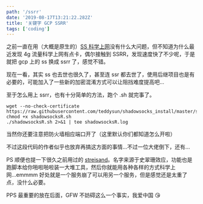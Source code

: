 ```yaml
---
path: '/ssrr'
date: '2019-08-17T13:21:22.282Z'
title: '关键字 GCP SSRR'
tags: ['coding']
---
```


之前一直在用（大概是原生的）[SS 科学上网](/2017-07-26-aws-ss/)没有什么大问题，但不知道为什么最近发现 4g 流量科学上网有点卡，偶尔接触到 SSRR，发现速度快了不少呢，于是就把 gcp 上的 ss 换成 ssrr 了，感觉不错。

现在一看，其实 ss 也去世也很久了，甚至连 ssr 都去世了，使用后继项目也是有必要的，可能加入了一些新的加密混淆方式可以让阻挡难度提高吧...

至于怎么用上 ssrr，也有十分简单的方法，跑个 .sh 就完事了。

```
wget --no-check-certificate https://raw.githubusercontent.com/teddysun/shadowsocks_install/master/shadowsocksR.sh
chmod +x shadowsocksR.sh
./shadowsocksR.sh 2>&1 | tee shadowsocksR.log
```

当然你还要注意把防火墙相应端口开了（这里默认你们都知道怎么开啦）

不过这段代码的作者似乎也放弃再搞这方面的事情...不过一位大佬倒下，还有...

PS 顺便也提一下很久之前用过的 [streisand](https://github.com/StreisandEffect/streisand)。名字来源于史翠珊效应，功能也是跑脚本给你啪啦啪啦装一大堆工具，然后你就能用各种各样的方式科学上网...emmmm 好处就是一个服务崩了可以用另一个服务，但是感觉还是太重了点，没什么必要。

PPS 最重要的放在后面，GFW 不妨碍这么一个事实，我爱中国 😘
